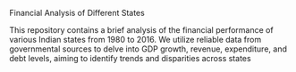 Financial Analysis of Different States

This repository contains a brief analysis of the financial performance of various Indian states from 1980 to 2016. We utilize reliable data from governmental sources to delve into GDP growth, revenue, expenditure, and debt levels, aiming to identify trends and disparities across states
